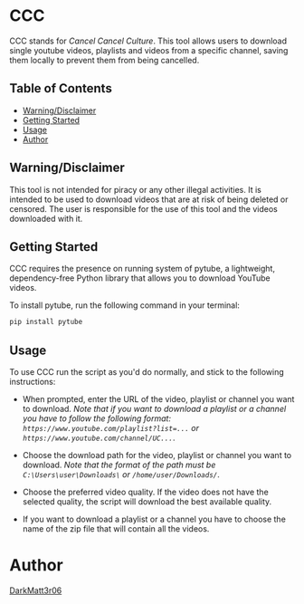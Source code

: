 # CCC
CCC stands for *Cancel Cancel Culture*. This tool allows users to download single youtube videos, playlists and videos from a specific channel, saving them locally to prevent them from being cancelled.



## Table of Contents

- [Warning/Disclaimer](#warningdisclaimer)
- [Getting Started](#getting-started)
- [Usage](#usage)
- [Author](#author)



## Warning/Disclaimer

This tool is not intended for piracy or any other illegal activities. It is intended to be used to download videos that are at risk of being deleted or censored. The user is responsible for the use of this tool and the videos downloaded with it.



## Getting Started

CCC requires the presence on running system of pytube, a lightweight, dependency-free Python library that allows you to download YouTube videos. 

To install pytube, run the following command in your terminal:
```bash
pip install pytube
```



## Usage

To use CCC run the script as you'd do normally, and stick to the following instructions:

- When prompted, enter the URL of the video, playlist or channel you want to download. 
    *Note that if you want to download a playlist or a channel you have to follow the following format: `https://www.youtube.com/playlist?list=...` or `https://www.youtube.com/channel/UC...`*.

- Choose the download path for the video, playlist or channel you want to download.
    *Note that the format of the path must be `C:\Users\user\Downloads\` or `/home/user/Downloads/`*. 

- Choose the preferred video quality. If the video does not have the selected quality, the script will download the best available quality.

- If you want to download a playlist or a channel you have to choose the name of the zip file that will contain all the videos.



# Author

[DarkMatt3r06](https://github.com/DarkMatt3r06)